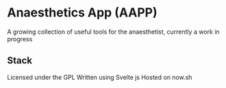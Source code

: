 # Anaesthetics App (AAPP)

A growing collection of useful tools for the anaesthetist, currently a work in progress

## Stack

Licensed under the GPL
Written using Svelte js
Hosted on now.sh
